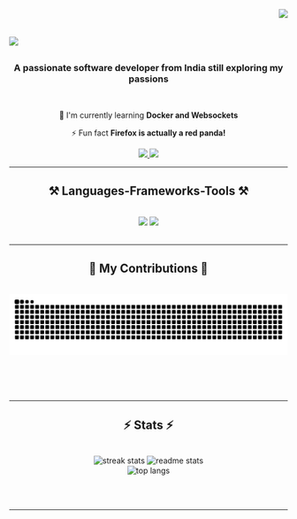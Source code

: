 <img style="float: right;" src="https://visitor-badge.laobi.icu/badge?page_id=kdjayyyy.kdjayyyy" />

<h1 style="float: center;">
    <img src="https://readme-typing-svg.herokuapp.com/?font=Righteous&size=35&center=true&vCenter=true&width=500&height=70&duration=4000&lines=Hi+There!+👋;+I'm+Kinjal+Das!;" />
</h1>

<h3 align="center">A passionate software developer from India still exploring my passions</h3>

<br/>

<div align="center">
 
 <!-- 🔭 I’m currently working on **a marketplace** -->
 
 🌱 I'm currently learning **Docker and Websockets**

⚡ Fun fact **Firefox is actually a red panda!**

 </div>
 
<div align="center"> 
  <a href="mailto:kinjaldas2206@gmail.com">
    <img src="https://img.shields.io/badge/Gmail-333333?style=for-the-badge&logo=gmail&logoColor=red"/>
  </a>
  <a href="https://www.linkedin.com/in/kinjal-das-38ab7122b/" target="_blank">
    <img src="https://img.shields.io/badge/LinkedIn-0077B5?style=for-the-badge&logo=linkedin&logoColor=white" target="_blank" />
  </a>
  <!-- <a href="https://kdjayyyy.github.io" target="_blank">
     <img src="https://img.shields.io/badge/Portfolio-FF5722?style=for-the-badge&logo=todoist&logoColor=white" target="_blank" /> 
  </a> -->
</div>

 <hr/>
 
<h2 align="center">⚒️ Languages-Frameworks-Tools ⚒️</h2>
<br/>
<div align="center">
    <img src="https://skillicons.dev/icons?i=react,bootstrap,mui,html,css,vscode,github,figma,git"/>
    <img src="https://skillicons.dev/icons?i=nodejs,javascript,typescript,express,mongodb,java,mysql,postgresql,spring" /><br>
</div>

<br/>
<hr/>

<div align="center">
  <h2>🐍 My Contributions 🐍</h2>
  <br>
  <img alt="snake eating my contributions" src="https://raw.githubusercontent.com/kdjayyyy/kdjayyyy/output/github-contribution-grid-snake.svg" />
  
  <br/><br/><br/>
</div>

<hr/>

<h2 align="center">⚡ Stats ⚡</h2>
<br>
<div align=center>
  <img width=390 src="https://github-readme-streak-stats-salesp07.vercel.app/?user=kdjayyyy&count_private=true&theme=react&border_radius=10" alt="streak stats"/>

  <img width=390 src="https://github-readme-stats.vercel.app/api?username=kdjayyyy&count_private=true&show_icons=true&theme=react&rank_icon=github&border_radius=10" alt="readme stats" />
  <br/>
  
  <img width=325 align="center" src="https://github-readme-stats.vercel.app/api/top-langs/?username=kdjayyyy&hide=HTML&langs_count=8&layout=compact&theme=react&border_radius=10&size_weight=0.5&count_weight=0.5&exclude_repo=github-readme-stats" alt="top langs" />
</div>

<br/><br/>

<hr/>

<br/>

<!-- <div align="center">
<a href='https://ko-fi.com/V7V4RAK9C' target='_blank'><img height='64' style='border:0px;height:64px;' src='https://storage.ko-fi.com/cdn/kofi1.png?v=3' border='0' alt='Buy Me a Coffee at ko-fi.com' /></a>
</div> -->

<br/>
